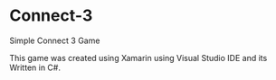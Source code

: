 # Connect-3
Simple Connect 3 Game

This game was created using Xamarin using Visual Studio IDE and its Written in C#.
